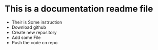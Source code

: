 # This is a documentation readme file

- Their is Some instruction
- Download github
- Create new repository 
- Add some File
- Push the code on repo